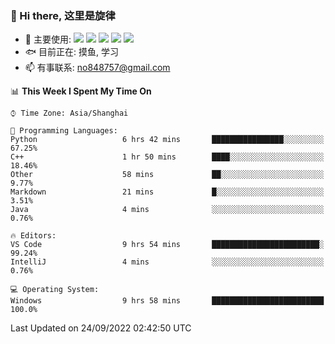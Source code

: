 ### 👋 Hi there, 这里是旋律
- 🔭 主要使用: 
![](https://img.shields.io/badge/-Python-3e74a2?style=flat-square&logo=Python&logoColor=fff)
![](https://img.shields.io/badge/-Java-007396?mstyle=flat-square&logo=Java&logoColor=fff)
![](https://img.shields.io/badge/-Node.js-339933?style=flat-square&logo=Node.js&logoColor=fff)
![](https://img.shields.io/badge/-PostgreSQL-4169e1?style=flat-square&logo=PostgreSQL&logoColor=fff)
![](https://img.shields.io/badge/-VSCode-007acc?style=flat-square&logo=Visual-Studio-Code&logoColor=fff)
- 🐟 目前正在: 摸鱼, 学习
- 📫 有事联系: no848757@gmail.com

<!--START_SECTION:waka-->
📊 **This Week I Spent My Time On** 

```text
⌚︎ Time Zone: Asia/Shanghai

💬 Programming Languages: 
Python                   6 hrs 42 mins       ████████████████░░░░░░░░░   67.25% 
C++                      1 hr 50 mins        ████░░░░░░░░░░░░░░░░░░░░░   18.46% 
Other                    58 mins             ██░░░░░░░░░░░░░░░░░░░░░░░   9.77% 
Markdown                 21 mins             █░░░░░░░░░░░░░░░░░░░░░░░░   3.51% 
Java                     4 mins              ░░░░░░░░░░░░░░░░░░░░░░░░░   0.76%

🔥 Editors: 
VS Code                  9 hrs 54 mins       ████████████████████████░   99.24% 
IntelliJ                 4 mins              ░░░░░░░░░░░░░░░░░░░░░░░░░   0.76%

💻 Operating System: 
Windows                  9 hrs 58 mins       █████████████████████████   100.0%

```


 Last Updated on 24/09/2022 02:42:50 UTC
<!--END_SECTION:waka-->
